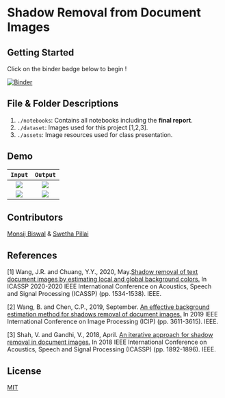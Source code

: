 # Shadow Removal from Document Images


## Getting Started
Click on the binder badge below to begin !

[![Binder](https://mybinder.org/badge_logo.svg)](https://mybinder.org/v2/gh/monsij/Shadow-Removal/HEAD)


## File & Folder Descriptions
1. `./notebooks`: Contains all notebooks including the **final report**.
2. `./dataset`: Images used for this project [1,2,3].
3. `./assets`: Image resources used for class presentation.


## Demo
`Input`             |  `Output`
:-------------------------:|:-------------------------:
|![](https://i.ibb.co/P6rPpZP/color-mosaic.jpg)  |  ![](https://i.ibb.co/PxmjHHp/color-mosaic-iter-1-win-27.jpg)|
|![](https://i.ibb.co/tK2PrjP/document.png)  |  ![](https://i.ibb.co/WBZtHRp/document-iter-2-win-7.jpg)|


## Contributors
[Monsij Biswal](https://github.com/monsij) & [Swetha Pillai](https://github.com/spillai20)


## References
[1] Wang, J.R. and Chuang, Y.Y., 2020, May.[Shadow removal of text document images by estimating local and global background colors.](https://ieeexplore.ieee.org/document/9053378) In ICASSP 2020-2020 IEEE International Conference on Acoustics, Speech and Signal Processing (ICASSP) (pp. 1534-1538). IEEE.

[2] Wang, B. and Chen, C.P., 2019, September. [An effective background estimation method for shadows removal of document images.](https://ieeexplore.ieee.org/document/8803486) In 2019 IEEE International Conference on Image Processing (ICIP) (pp. 3611-3615). IEEE.

[3] Shah, V. and Gandhi, V., 2018, April. [An iterative approach for shadow removal in document images.](https://ieeexplore.ieee.org/document/8462476) In 2018 IEEE International Conference on Acoustics, Speech and Signal Processing (ICASSP) (pp. 1892-1896). IEEE.


## License
[MIT](./LICENSE)
